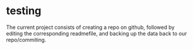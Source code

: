 # testing

The current project consists of creating a repo on github, followed by editing the corresponding readmefile, and backing up the data back to our repo/commiting.
